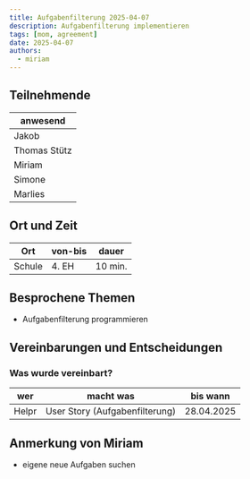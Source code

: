 ```yaml
---
title: Aufgabenfilterung 2025-04-07
description: Aufgabenfilterung implementieren
tags: [mom, agreement]
date: 2025-04-07
authors:
  - miriam
---
```


## Teilnehmende

| anwesend     |
|--------------|
| Jakob        |
| Thomas Stütz |
| Miriam       |
| Simone       |
| Marlies      |

## Ort und Zeit

| Ort    | von-bis | dauer   |
|--------|---------|---------|
| Schule | 4. EH   | 10 min. |

## Besprochene Themen

* Aufgabenfilterung programmieren


## Vereinbarungen und Entscheidungen


### Was wurde vereinbart?

| wer      | macht was                       | bis wann   |
|----------|---------------------------------|------------|
| Helpr    | User Story (Aufgabenfilterung)  | 28.04.2025 |


## Anmerkung von Miriam

* eigene neue Aufgaben suchen